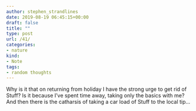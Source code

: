 ```yaml
---
author: stephen_strandlines
date: 2019-08-19 06:45:15+00:00
draft: false
title: ""
type: post
url: /41/
categories:
- nature
kind:
- Note
tags:
- random thoughts
---
```





Why is it that on returning from holiday I have the strong urge to get rid of Stuff? Is it because I’ve spent time away, taking only the basics with me? And then there is the catharsis of taking a car load of Stuff to the local tip…



